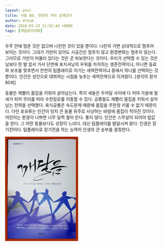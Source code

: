 ```yaml
---
layout: post
title: 사랑 80, 천천히 가야 오래간다
author: drkim
date: 2016-03-23 11:52:44 +0900
tags: [깨달음의대화]
---
```

  


      
우주 안에 멈춘 것은 없으며 나란한 것이 있을 뿐이다. 나란히 가면 상대적으로 멈추어 보이는 것이다. 그대가 가만이 있어도 시공간은 멈추지 않고 환경변화는 멈추지 않는다. 그러므로 가만이 머물러 있다는 것은 곧 퇴보한다는 것이다. 우리가 선택할 수 있는 것은 남보다 한 발 앞서 가서 단번에 포지셔닝의 우위를 차지하는 생존전략이냐, 아니면 동료와 보조를 맞추면서 천천히 팀플레이로 이기는 세력전략이냐 중에서 하나를 선택하는 것 뿐이다. 인간은 성인으로 데뷔하는 시점을 늦추는 세력전략으로 이겨왔다. [생각의 정석 80회] 

  


동물은 재빨리 몸집을 키워야 살아남는다. 특히 새들은 두어달 사이에 다 커야 가을에 철새가 되어 무리를 따라 수천킬로를 이동할 수 있다. 공룡들도 재빨리 몸집을 키워서 살아남는 전략을 선택했다. 육식공룡은 속도문제 때문에 몸집을 무한정 키울 수 없기 때문이다. 다만 포유류는 인간이 덩치 큰 동물 위주로 사냥하는 바람에 몸집이 작아진 것이다. 어린이는 환경이 나쁘면 너무 일찍 철이 든다. 좋지 않다. 인간은 스무살이 되어야 밥값을 한다. 그 어떤 동물보다도 성장이 느리다. 대신 팀플레이를 발달시켜 왔다. 인생은 장기전이다. 팀플레이로 장기전을 하는 능력이 인생의 큰 승부를 결정한다. 

  


  



![](/files/attach/images/198/382/690/aDSC01523.JPG)
